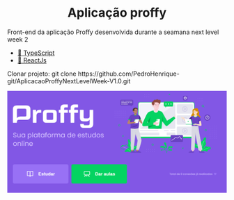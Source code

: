 <h1 align="center">Aplicação proffy</h1>

<p align="left">
  Front-end da aplicação Proffy desenvolvida durante a seamana next level week 2
</p>

<p align="left">
    <ul>
        <li><a href="https://www.typescriptlang.org/">🔗 TypeScript</a></li>
      <li><a href="https://pt-br.reactjs.org/">🔗 ReactJs</a></li>
    </ul>
</p>

<p align="left">
    Clonar projeto: git clone https://github.com/PedroHenrique-git/AplicacaoProffyNextLevelWeek-V1.0.git
</p>
 
 ![VISUAL](proffy.PNG)
